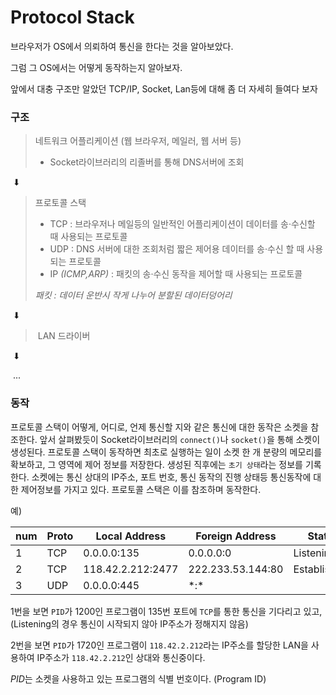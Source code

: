 # Protocol Stack

브라우저가 OS에서 의뢰하여 통신을 한다는 것을 알아보았다.

그럼 그 OS에서는 어떻게 동작하는지 알아보자. 

앞에서 대충 구조만 알았던 TCP/IP, Socket, Lan등에 대해 좀 더 자세히 들여다 보자



### 구조

> 네트워크 어플리케이션 (웹 브라우저, 메일러, 웹 서버 등)
>
> - Socket라이브러리의 리졸버를 통해 DNS서버에 조회

​							⬇

> 프로토콜 스택
>
> - TCP : 브라우저나 메일등의 일반적인 어플리케이션이 데이터를 송·수신할 때 사용되는 프로토콜
> - UDP : DNS 서버에 대한 조회처럼 짧은 제어용 데이터를 송·수신 할 때 사용되는 프로토콜
> - IP *(ICMP,ARP)* : 패킷의 송·수신 동작을 제어할 때 사용되는 프로토콜
>
> *패킷 : 데이터 운반시 작게 나누어 분할된 데이터덩어리*

​							⬇

> ​	LAN 드라이버

​							⬇

​							...

### 동작

프로토콜 스택이 어떻게, 어디로, 언제 통신할 지와 같은 통신에 대한 동작은 소켓을 참조한다. 앞서 살펴봤듯이 Socket라이브러리의 `connect()`나 `socket()`을 통해 소켓이 생성된다. 프로토콜 스택이 동작하면 최초로 실행하는 일이 소켓 한 개 분량의 메모리를 확보하고, 그 영역에 제어 정보를 저장한다. 생성된 직후에는 `초기 상태`라는 정보를 기록한다. 소켓에는 통신 상대의 IP주소, 포트 번호, 통신 동작의 진행 상태등 통신동작에 대한 제어정보를 가지고 있다. 프로토콜 스택은 이를 참조하며 동작한다.

예)

| num  | Proto | Local Address     | Foreign Address   | State       | PID  |
| :--- | ----- | ----------------- | ----------------- | ----------- | ---- |
| 1    | TCP   | 0.0.0.0:135       | 0.0.0.0:0         | Listening   | 1200 |
| 2    | TCP   | 118.42.2.212:2477 | 222.233.53.144:80 | Established | 1720 |
| 3    | UDP   | 0.0.0.0:445       | \*:\*             |             | 4    |

1번을 보면 `PID`가 1200인 프로그램이 135번 포트에 `TCP`를 통한 통신을 기다리고 있고, (Listening의 경우 통신이 시작되지 않아 IP주소가 정해지지 않음)

2번을 보면 `PID`가 1720인 프로그램이 `118.42.2.212`라는 IP주소를 할당한 LAN을 사용하여 IP주소가 `118.42.2.212`인 상대와 통신중이다. 



*PID*는 소켓을 사용하고 있는 프로그램의 식별 번호이다. (Program ID)